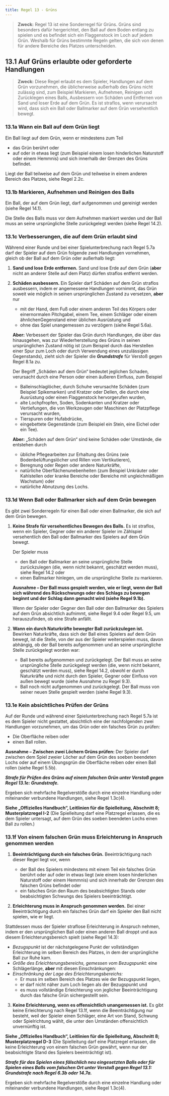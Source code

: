 ```yaml
---
title: Regel 13 - Grüns
---
```


> **Zweck:**
> Regel 13 ist eine Sonderregel für Grüns. Grüns sind besonders dafür hergerichtet, den Ball auf dem Boden entlang zu spielen und es befindet sich ein Flaggenstock im Loch auf jedem Grün. Weshalb für Grüns bestimmte Regeln gelten, die sich von denen für andere Bereiche des Platzes unterscheiden.

## 13.1 Auf Grüns erlaubte oder geforderte Handlungen

> **Zweck:**
> Diese Regel erlaubt es dem Spieler, Handlungen auf dem Grün vorzunehmen, die üblicherweise außerhalb des Grüns nicht zulässig sind, zum Beispiel Markieren, Aufnehmen, Reinigen und Zurücklegen eines Balls, Ausbessern von Schäden und Entfernen von Sand und loser Erde auf dem Grün. Es ist straflos, wenn verursacht wird, dass sich ein Ball oder Ballmarker auf dem Grün versehentlich bewegt.

### 13.1a Wann ein Ball auf dem Grün liegt

Ein Ball liegt auf dem Grün, wenn er mindestens zum Teil

- das Grün berührt oder
- auf oder in etwas liegt (zum Beispiel einem losen hinderlichen Naturstoff oder einem Hemmnis) und sich innerhalb der Grenzen des Grüns befindet.

Liegt der Ball teilweise auf dem Grün und teilweise in einem anderen Bereich des Platzes, siehe Regel 2.2c.

### 13.1b Markieren, Aufnehmen und Reinigen des Balls

Ein Ball, der auf dem Grün liegt, darf aufgenommen und gereinigt werden (siehe Regel 14.1).

Die Stelle des Balls muss vor dem Aufnehmen markiert werden und der Ball muss an seine ursprüngliche Stelle zurückgelegt werden (siehe Regel 14.2).

### 13.1c Verbesserungen, die auf dem Grün erlaubt sind

Während einer Runde und bei einer Spielunterbrechung nach Regel 5.7a darf der Spieler auf dem Grün folgende zwei Handlungen vornehmen, gleich ob der Ball auf dem Grün oder außerhalb liegt:

1. **Sand und lose Erde entfernen.** Sand und lose Erde auf dem Grün (**aber** nicht an anderer Stelle auf dem Platz) dürfen straflos entfernt werden.
2. **Schäden ausbessern.** Ein Spieler darf Schäden auf dem Grün straflos ausbessern, indem er angemessene Handlungen vornimmt, das Grün soweit wie möglich in seinen ursprünglichen Zustand zu versetzen, **aber** nur

   - mit der Hand, dem Fuß oder einem anderen Teil des Körpers oder einernormalen Pitchgabel, einem Tee, einem Schläger oder einem ähnlichenGegenstand einer üblichen Ausrüstung und
   - ohne das Spiel unangemessen zu verzögern (siehe Regel 5.6a).

   **Aber:** Verbessert der Spieler das Grün durch Handlungen, die über das hinausgehen, was zur Wiederherstellung des Grüns in seinen ursprünglichen Zustand nötig ist (zum Beispiel durch das Herstellen einer Spur zum Loch oder durch Verwendung eines unzulässigen Gegenstands), zieht sich der Spieler die **_Grundstrafe_** für Verstoß gegen Regel 8.1a zu.

   Der Begriff „Schäden auf dem Grün“ bedeutet jeglichen Schaden, verursacht durch eine Person oder einen äußeren Einfluss, zum Beispiel

   - Balleinschlaglöcher, durch Schuhe verursachte Schäden (zum Beispiel Spikemarken) und Kratzer oder Dellen, die durch eine Ausrüstung oder einen Flaggenstock hervorgerufen wurden,
   - alte Lochpfropfen, Soden, Sodenkanten und Kratzer oder Vertiefungen, die von Werkzeugen oder Maschinen der Platzpflege verursacht wurden,
   - Tierspuren oder Hufabdrücke,
   - eingebettete Gegenstände (zum Beispiel ein Stein, eine Eichel oder ein Tee).

   **Aber:** „Schäden auf dem Grün“ sind keine Schäden oder Umstände, die entstehen durch

   - übliche Pflegearbeiten zur Erhaltung des Grüns (wie Bodenbelüftungslöcher und Rillen vom Vertikutieren),
   - Beregnung oder Regen oder andere Naturkräfte,
   - natürliche Oberflächenunebenheiten (zum Beispiel Unkräuter oder Kahlstellen oder kranke Bereiche oder Bereiche mit ungleichmäßigen Wachstum) oder
   - natürliche Abnutzung des Lochs.

### 13.1d Wenn Ball oder Ballmarker sich auf dem Grün bewegen

Es gibt zwei Sonderregeln für einen Ball oder einen Ballmarker, die sich auf dem
Grün bewegen.

1. **Keine Strafe für versehentliches Bewegen des Balls.** Es ist straflos, wenn ein Spieler, Gegner oder ein anderer Spieler im Zählspiel versehentlich den Ball oder Ballmarker des Spielers auf dem Grün bewegt.

   Der Spieler muss

   - den Ball oder Ballmarker an seine ursprüngliche Stelle zurückzulegen (die, wenn nicht bekannt, geschätzt werden muss), siehe Regel 14.2 oder
   - einen Ballmarker hinlegen, um die ursprüngliche Stelle zu markieren.

   **Ausnahme – Der Ball muss gespielt werden, wie er liegt, wenn der Ball sich während des Rückschwungs oder des Schlags zu bewegen beginnt und der Schlag dann gemacht wird (siehe Regel 9.1b).**

   Wenn der Spieler oder Gegner den Ball oder den Ballmarker des Spielers auf dem Grün absichtlich aufnimmt, siehe Regel 9.4 oder Regel 9.5, um herauszufinden, ob eine Strafe anfällt.

2. **Wann ein durch Naturkräfte bewegter Ball zurückzulegen ist.** Bewirken Naturkräfte, dass sich der Ball eines Spielers auf dem Grün bewegt, ist die Stelle, von der aus der Spieler weiterspielen muss, davon abhängig, ob der Ball bereits aufgenommen und an seine ursprüngliche Stelle zurückgelegt worden war:

   - Ball bereits aufgenommen und zurückgelegt. Der Ball muss an seine ursprüngliche Stelle zurückgelegt werden (die, wenn nicht bekannt, geschätzt werden muss), siehe Regel 14.2, obwohl er durch Naturkräfte und nicht durch den Spieler, Gegner oder Einfluss von außen bewegt wurde (siehe Ausnahme zu Regel 9.3).
   - Ball noch nicht aufgenommen und zurückgelegt. Der Ball muss von seiner neuen Stelle gespielt werden (siehe Regel 9.3).

### 13.1e Kein absichtliches Prüfen der Grüns

Auf der Runde und während einer Spielunterbrechung nach Regel 5.7a ist es dem Spieler nicht gestattet, absichtlich eine der nachfolgenden zwei Handlungen vorzunehmen, um das Grün oder ein falsches Grün zu prüfen:

- Die Oberfläche reiben oder
- einen Ball rollen.

**Ausnahme – Zwischen zwei Löchern Grüns prüfen:** Der Spieler darf zwischen dem Spiel zweier Löcher auf dem Grün des soeben beendeten Lochs oder auf einem Übungsgrün die Oberfläche reiben oder einen Ball rollen (siehe Regel 5.5b).

**_Strafe für Prüfen des Grüns auf einem falschen Grün unter Verstoß gegen Regel 13.1e: Grundstrafe._**

Ergeben sich mehrfache Regelverstöße durch eine einzelne Handlung oder miteinander verbundene Handlungen, siehe Regel 1.3c(4).

**Siehe „Offizielles Handbuch“, Leitlinien für die Spielleitung, Abschnitt 8; Musterplatzregel I-2** (Die Spielleitung darf eine Platzregel erlassen, die es dem Spieler untersagt, auf dem Grün des soeben beendeten Lochs einen Ball zu rollen.)

### 13.1f Von einem falschen Grün muss Erleichterung in Anspruch genommen werden

1. **Beeinträchtigung durch ein falsches Grün.** Beeinträchtigung nach dieser Regel liegt vor, wenn

   - der Ball des Spielers mindestens mit einem Teil ein falsches Grün berührt oder auf oder in etwas liegt (wie einem losen hinderlichen Naturstoff oder einem Hemmnis) und sich innerhalb der Grenzen des falschen Grüns befindet oder
   - ein falsches Grün den Raum des beabsichtigten Stands oder beabsichtigten Schwungs des Spielers beeinträchtigt.

2. **Erleichterung muss in Anspruch genommen werden.** Bei einer Beeinträchtigung
   durch ein falsches Grün darf ein Spieler den Ball nicht spielen, wie er liegt.

Stattdessen muss der Spieler straflose Erleichterung in Anspruch nehmen, indem er den ursprünglichen Ball oder einen anderen Ball droppt und aus diesem Erleichterungsbereich spielt (siehe Regel 14.3):

- _Bezugspunkt_ ist der nächstgelegene Punkt der vollständigen Erleichterung im selben Bereich des Platzes, in dem der ursprüngliche Ball zur Ruhe kam.
- _Größe des Erleichterungsbereichs, gemessen vom Bezugspunkt:_ eine Schlägerlänge, **aber** mit diesen Einschränkungen:
- _Einschränkung der Lage des Erleichterungsbereichs:_
  - Er muss im selben Bereich des Platzes wie der Bezugspunkt liegen,
  - er darf nicht näher zum Loch liegen als der Bezugspunkt und
  - es muss vollständige Erleichterung von jeglicher Beeinträchtigung durch das falsche Grün sichergestellt sein.

3. **Keine Erleichterung, wenn es offensichtlich unangemessen ist.** Es gibt keine Erleichterung nach Regel 13.1f, wenn die Beeinträchtigung nur besteht, weil der Spieler einen Schläger, eine Art von Stand, Schwung oder Spielrichtung wählt, die unter den Umständen offensichtlich unvernünftig ist.

**Siehe „Offizielles Handbuch“, Leitlinien für die Spielleitung, Abschnitt 8; Musterplatzregel D-3** (Die Spielleitung darf eine Platzregel erlassen, die keine Erleichterung von einem falschen Grün gewährt, wenn nur der beabsichtigte Stand des Spielers beeinträchtigt ist).

**_Strafe für das Spielen eines fälschlich neu eingesetzten Balls oder für Spielen eines Balls vom falschen Ort unter Verstoß gegen Regel 13.1: Grundstrafe nach Regel 6.3b oder 14.7a._**

Ergeben sich mehrfache Regelverstöße durch eine einzelne Handlung oder miteinander verbundene Handlungen, siehe Regel 1.3c(4).

